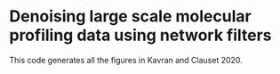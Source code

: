 # Denoising large scale molecular profiling data using network filters

This code generates all the figures in Kavran and Clauset 2020.
